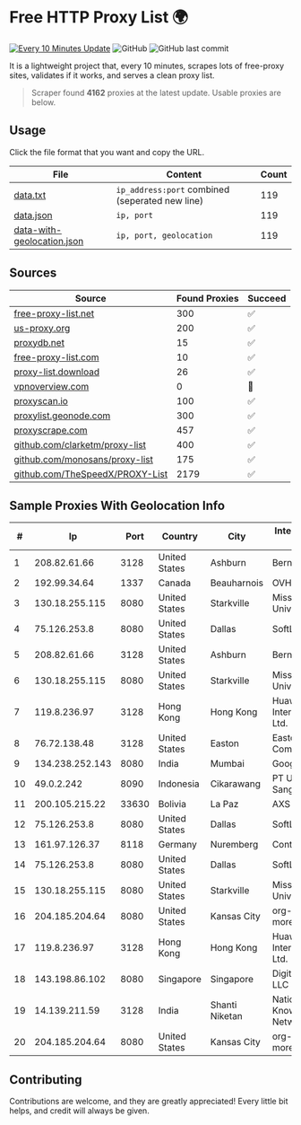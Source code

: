 
# Free HTTP Proxy List 🌍

[![Every 10 Minutes Update](https://github.com/mertguvencli/http-proxy-list/actions/workflows/main.yml/badge.svg?branch=main)](https://github.com/mertguvencli/http-proxy-list/actions/workflows/main.yml)
![GitHub](https://img.shields.io/github/license/mertguvencli/http-proxy-list)
![GitHub last commit](https://img.shields.io/github/last-commit/mertguvencli/http-proxy-list)

It is a lightweight project that, every 10 minutes, scrapes lots of free-proxy sites, validates if it works, and serves a clean proxy list.


> Scraper found **4162** proxies at the latest update. Usable proxies are below.

## Usage

Click the file format that you want and copy the URL.


|File|Content|Count|
|----|-------|-----|
|[data.txt](https://raw.githubusercontent.com/mertguvencli/http-proxy-list/main/proxy-list/data.txt)|`ip_address:port` combined (seperated new line)|119|
|[data.json](https://raw.githubusercontent.com/mertguvencli/http-proxy-list/main/proxy-list/data.json)|`ip, port`|119|
|[data-with-geolocation.json](https://raw.githubusercontent.com/mertguvencli/http-proxy-list/main/proxy-list/data-with-geolocation.json)|`ip, port, geolocation`|119|

## Sources

|Source|Found Proxies|Succeed|
|------|-------------|-------|
|[free-proxy-list.net](https://free-proxy-list.net)|300|✅|
|[us-proxy.org](https://www.us-proxy.org)|200|✅|
|[proxydb.net](http://proxydb.net)|15|✅|
|[free-proxy-list.com](https://free-proxy-list.com/?page=&port=&type%5B%5D=http&type%5B%5D=https&up_time=0&search=Search)|10|✅|
|[proxy-list.download](https://www.proxy-list.download/HTTP)|26|✅|
|[vpnoverview.com](https://vpnoverview.com/privacy/anonymous-browsing/free-proxy-servers)|0|🚫|
|[proxyscan.io](https://www.proxyscan.io)|100|✅|
|[proxylist.geonode.com](https://proxylist.geonode.com/api/proxy-list?limit=300&page=1&sort_by=lastChecked&sort_type=desc&protocols=http,https)|300|✅|
|[proxyscrape.com](https://api.proxyscrape.com/v2/?request=displayproxies&protocol=http&timeout=10000&country=all&ssl=all&anonymity=all)|457|✅|
|[github.com/clarketm/proxy-list](https://raw.githubusercontent.com/clarketm/proxy-list/master/proxy-list-raw.txt)|400|✅|
|[github.com/monosans/proxy-list](https://raw.githubusercontent.com/monosans/proxy-list/main/proxies/http.txt)|175|✅|
|[github.com/TheSpeedX/PROXY-List](https://raw.githubusercontent.com/TheSpeedX/PROXY-List/master/http.txt)|2179|✅|


## Sample Proxies With Geolocation Info

|#|Ip|Port|Country|City|Internet Service Provider|
|-|--|----|-------|----|-------------------------|
|1|208.82.61.66|3128|United States|Ashburn|Bernardi Sounds|
|2|192.99.34.64|1337|Canada|Beauharnois|OVH SAS|
|3|130.18.255.115|8080|United States|Starkville|Mississippi State University|
|4|75.126.253.8|8080|United States|Dallas|SoftLayer|
|5|208.82.61.66|3128|United States|Ashburn|Bernardi Sounds|
|6|130.18.255.115|8080|United States|Starkville|Mississippi State University|
|7|119.8.236.97|3128|Hong Kong|Hong Kong|Huawei International Pte. Ltd.|
|8|76.72.138.48|3128|United States|Easton|Easton Utilities Commission|
|9|134.238.252.143|8080|India|Mumbai|Google LLC|
|10|49.0.2.242|8090|Indonesia|Cikarawang|PT Usaha Adi Sanggoro|
|11|200.105.215.22|33630|Bolivia|La Paz|AXS Bolivia S. A.|
|12|75.126.253.8|8080|United States|Dallas|SoftLayer|
|13|161.97.126.37|8118|Germany|Nuremberg|Contabo GmbH|
|14|75.126.253.8|8080|United States|Dallas|SoftLayer|
|15|130.18.255.115|8080|United States|Starkville|Mississippi State University|
|16|204.185.204.64|8080|United States|Kansas City|org-morenet.more.net|
|17|119.8.236.97|3128|Hong Kong|Hong Kong|Huawei International Pte. Ltd.|
|18|143.198.86.102|8080|Singapore|Singapore|DigitalOcean, LLC|
|19|14.139.211.59|3128|India|Shanti Niketan|National Knowledge Network|
|20|204.185.204.64|8080|United States|Kansas City|org-morenet.more.net|



## Contributing

Contributions are welcome, and they are greatly appreciated! Every
little bit helps, and credit will always be given.

